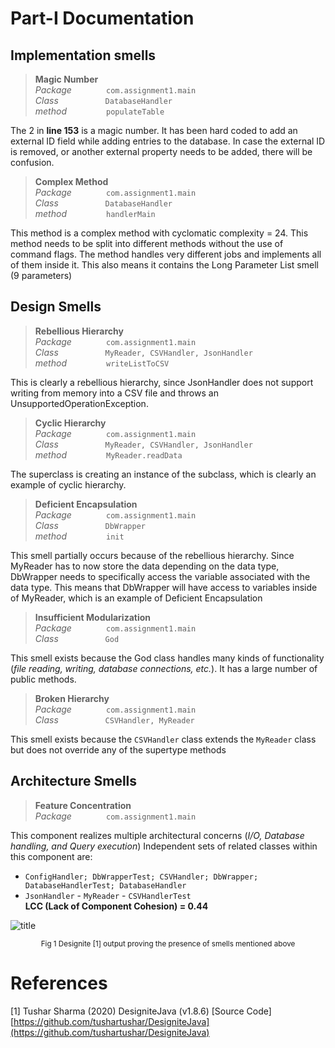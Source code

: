 ﻿# Part-I Documentation  
  
  
  
## Implementation smells  
> **Magic Number**  
*Package* &nbsp;&nbsp;&nbsp;&nbsp;&nbsp;&nbsp; &nbsp;&nbsp;&nbsp;&nbsp;&nbsp;&nbsp;`com.assignment1.main` \
*Class* &nbsp;&nbsp;&nbsp;&nbsp;&nbsp;&nbsp;&nbsp;&nbsp;&nbsp;&nbsp;&nbsp;&nbsp;&nbsp;&nbsp;&nbsp;&nbsp;&nbsp; `DatabaseHandler` \
*method* &nbsp;&nbsp;&nbsp;&nbsp;&nbsp;&nbsp;&nbsp;&nbsp;&nbsp;&nbsp;&nbsp;&nbsp;&nbsp;&nbsp; `populateTable`  
  
The 2 in **line 153** is a magic number. It has been hard coded to add an external ID field while adding entries to the database. In case the external ID is removed, or another external property needs to be added, there will be confusion.  
  
> **Complex Method**  
*Package* &nbsp;&nbsp;&nbsp;&nbsp;&nbsp;&nbsp; &nbsp;&nbsp;&nbsp;&nbsp;&nbsp;&nbsp;`com.assignment1.main` \
*Class* &nbsp;&nbsp;&nbsp;&nbsp;&nbsp;&nbsp;&nbsp;&nbsp;&nbsp;&nbsp;&nbsp;&nbsp;&nbsp;&nbsp;&nbsp;&nbsp;&nbsp; `DatabaseHandler` \
*method* &nbsp;&nbsp;&nbsp;&nbsp;&nbsp;&nbsp;&nbsp;&nbsp;&nbsp;&nbsp;&nbsp;&nbsp;&nbsp;&nbsp; `handlerMain`  
  
This method is a complex method with cyclomatic complexity = 24. This method needs to be split into different methods without the use of command flags. The method handles very different jobs and implements all of them inside it. This also means it contains the Long Parameter List smell (9 parameters)  

## Design Smells  
> **Rebellious Hierarchy**  
*Package* &nbsp;&nbsp;&nbsp;&nbsp;&nbsp;&nbsp; &nbsp;&nbsp;&nbsp;&nbsp;&nbsp;&nbsp;`com.assignment1.main` \
*Class* &nbsp;&nbsp;&nbsp;&nbsp;&nbsp;&nbsp;&nbsp;&nbsp;&nbsp;&nbsp;&nbsp;&nbsp;&nbsp;&nbsp;&nbsp;&nbsp;&nbsp; `MyReader, CSVHandler, JsonHandler` \
*method* &nbsp;&nbsp;&nbsp;&nbsp;&nbsp;&nbsp;&nbsp;&nbsp;&nbsp;&nbsp;&nbsp;&nbsp;&nbsp;&nbsp; `writeListToCSV`  
  
This is clearly a rebellious hierarchy, since JsonHandler does not support writing from memory into a CSV file and throws an UnsupportedOperationException.  
  
> **Cyclic Hierarchy**  
*Package* &nbsp;&nbsp;&nbsp;&nbsp;&nbsp;&nbsp; &nbsp;&nbsp;&nbsp;&nbsp;&nbsp;&nbsp;`com.assignment1.main`  
*Class* &nbsp;&nbsp;&nbsp;&nbsp;&nbsp;&nbsp;&nbsp;&nbsp;&nbsp;&nbsp;&nbsp;&nbsp;&nbsp;&nbsp;&nbsp;&nbsp;&nbsp; `MyReader, CSVHandler, JsonHandler`  
*method* &nbsp;&nbsp;&nbsp;&nbsp;&nbsp;&nbsp;&nbsp;&nbsp;&nbsp;&nbsp;&nbsp;&nbsp;&nbsp;&nbsp; `MyReader.readData`  
  
The superclass is creating an instance of the subclass, which is clearly an example of cyclic hierarchy.  
  
> **Deficient Encapsulation**  
*Package* &nbsp;&nbsp;&nbsp;&nbsp;&nbsp;&nbsp; &nbsp;&nbsp;&nbsp;&nbsp;&nbsp;&nbsp;`com.assignment1.main`  
*Class* &nbsp;&nbsp;&nbsp;&nbsp;&nbsp;&nbsp;&nbsp;&nbsp;&nbsp;&nbsp;&nbsp;&nbsp;&nbsp;&nbsp;&nbsp;&nbsp;&nbsp; `DbWrapper`  
*method* &nbsp;&nbsp;&nbsp;&nbsp;&nbsp;&nbsp;&nbsp;&nbsp;&nbsp;&nbsp;&nbsp;&nbsp;&nbsp;&nbsp; `init`  
  
This smell partially occurs because of the rebellious hierarchy. Since MyReader has to now store the data depending on the data type, DbWrapper needs to specifically access the variable associated with the data type. This means that DbWrapper will have access to variables inside of MyReader, which is an example of Deficient Encapsulation  

> **Insufficient Modularization**  
*Package* &nbsp;&nbsp;&nbsp;&nbsp;&nbsp;&nbsp; &nbsp;&nbsp;&nbsp;&nbsp;&nbsp;&nbsp;`com.assignment1.main`  
*Class* &nbsp;&nbsp;&nbsp;&nbsp;&nbsp;&nbsp;&nbsp;&nbsp;&nbsp;&nbsp;&nbsp;&nbsp;&nbsp;&nbsp;&nbsp;&nbsp;&nbsp; `God`  
  
  
This smell exists because the God class handles many kinds of functionality (*file reading, writing, database connections, etc.*). It has a large number of public methods.

> **Broken Hierarchy**  
*Package* &nbsp;&nbsp;&nbsp;&nbsp;&nbsp;&nbsp; &nbsp;&nbsp;&nbsp;&nbsp;&nbsp;&nbsp;`com.assignment1.main`  
*Class* &nbsp;&nbsp;&nbsp;&nbsp;&nbsp;&nbsp;&nbsp;&nbsp;&nbsp;&nbsp;&nbsp;&nbsp;&nbsp;&nbsp;&nbsp;&nbsp;&nbsp; `CSVHandler, MyReader`


This smell exists because the `CSVHandler` class extends the `MyReader` class but does not override any of the supertype methods
  
## Architecture Smells  
>**Feature Concentration** \
*Package* &nbsp;&nbsp;&nbsp;&nbsp;&nbsp;&nbsp; &nbsp;&nbsp;&nbsp;&nbsp;&nbsp;&nbsp;`com.assignment1.main`  
  
This component realizes multiple architectural concerns (*I/O, Database handling, and Query execution*) Independent sets of related classes within this component are:   
- `ConfigHandler; DbWrapperTest; CSVHandler; DbWrapper; DatabaseHandlerTest; DatabaseHandler`  
- `JsonHandler` - `MyReader` - `CSVHandlerTest`   
**LCC (Lack of Component Cohesion) = 0.44**  
  
![title](https://imgur.com/AZX7UYO.png)
<center><small>Fig 1 Designite [1] output proving the presence of smells mentioned above</small></center>


# References
[1] Tushar Sharma (2020) DesigniteJava (v1.8.6) [Source Code] [https://github.com/tushartushar/DesigniteJava](https://github.com/tushartushar/DesigniteJava)
